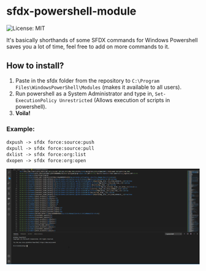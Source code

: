 # sfdx-powershell-module

![License: MIT](https://img.shields.io/npm/l/splitting.svg?label=License)

It's basically shorthands of some SFDX commands for Windows Powershell saves you a lot of time, feel free to add on more commands to it.

## How to install?

1. Paste in the sfdx folder from the repository to `C:\Program Files\WindowsPowerShell\Modules` (makes it available to all users).
2. Run powershell as a System Administrator and type in, `Set-ExecutionPolicy Unrestricted` (Allows execution of scripts in powershell).
3. **Voila!** 

### Example:
```
dxpush -> sfdx force:source:push
dxpull -> sfdx force:source:pull
dxlist -> sfdx force:org:list
dxopen -> sfdx force:org:open 
```
![](https://github.com/chiragpaliwal/sfdx-powershell-module/blob/main/sfdx-powershell-demo.gif?raw=true)
